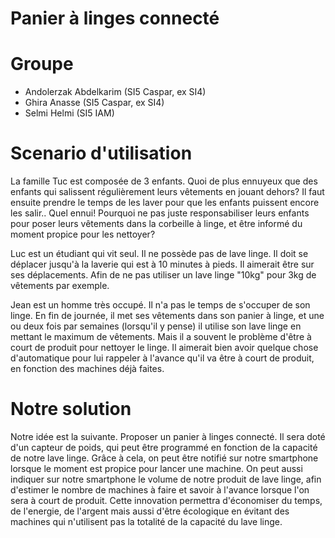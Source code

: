 # Panier à linges connecté

# Groupe
- Andolerzak Abdelkarim (SI5 Caspar, ex SI4)
- Ghira Anasse (SI5 Caspar, ex SI4)
- Selmi Helmi (SI5 IAM)

# Scenario d'utilisation 

La famille Tuc est composée de 3 enfants. Quoi de plus ennuyeux que des enfants qui salissent régulièrement leurs vêtements en jouant dehors? Il faut ensuite prendre le temps de les laver pour que les enfants puissent encore les salir.. Quel ennui! 
Pourquoi ne pas juste responsabiliser leurs enfants pour poser leurs vêtements dans la corbeille à linge, et être informé du moment propice pour les nettoyer?  

Luc est un étudiant qui vit seul. Il ne possède pas de lave linge. Il doit se déplacer jusqu'à la laverie qui est à 10 minutes à pieds. Il aimerait être sur ses déplacements. Afin de ne pas utiliser un lave linge "10kg" pour 3kg de vêtements par exemple. 

Jean est un homme très occupé. Il n'a pas le temps de s'occuper de son linge. En fin de journée, il met ses vêtements dans son panier à linge, et une ou deux fois par semaines (lorsqu'il y pense) il utilise son lave linge en mettant le maximum de vêtements. 
Mais il a souvent le problème d'être à court de produit pour nettoyer le linge. Il aimerait bien avoir quelque chose d'automatique pour lui rappeler à l'avance qu'il va être à court de produit, en fonction des machines déjà faites. 

# Notre solution

Notre idée est la suivante. Proposer un panier à linges connecté. Il sera doté d'un capteur de poids, qui peut être programmé en fonction de la capacité de notre lave linge. Grâce à cela, on peut être notifié sur notre smartphone lorsque le moment est propice pour lancer une machine. On peut aussi indiquer sur notre smartphone le volume de notre produit de lave linge, afin d'estimer le nombre de machines à faire et savoir à l'avance lorsque l'on sera à court de produit. 
Cette innovation permettra d'économiser du temps, de l'energie, de l'argent mais aussi d'être écologique en évitant des machines qui n'utilisent pas la totalité de la capacité du lave linge.




